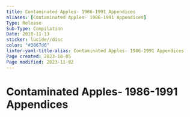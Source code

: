 ```yaml
---
title: Contaminated Apples- 1986-1991 Appendices
aliases: [Contaminated Apples- 1986-1991 Appendices]
Type: Release
Sub-Type: Compilation
Date: 2018-11-13
sticker: lucide//disc
color: "#3867d6"
linter-yaml-title-alias: Contaminated Apples- 1986-1991 Appendices
Page created: 2023-10-05
Page modified: 2023-11-02
---
```


# Contaminated Apples- 1986-1991 Appendices
